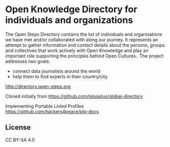 Open Knowledge Directory for individuals and organizations
=========

The Open Steps Directory contains the list of individuals and organisations we have met and/or collaborated with along our journey. It represents an attempt to gather information and contact details about the persons, groups and collectives that work actively with Open Knowledge and play an important role supporting the principles behind Open Cultures.. The project addresses two goals:

* connect data journalists around the world
* help them to find experts in their country/city

http://directory.open-steps.org

Cloned initially from https://github.com/jplusplus/global-directory

Implementing Portable Linled Profiles https://github.com/hackers4peace/plp-docs

## License

CC BY-SA 4.0
